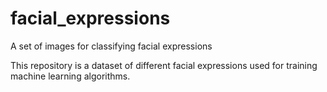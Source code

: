 # facial_expressions
A set of images for classifying facial expressions

This repository is a dataset of different facial expressions used for 
training machine learning algorithms.

